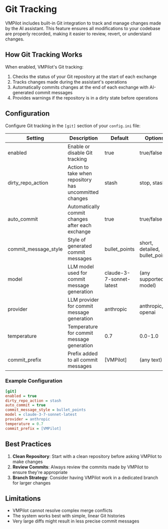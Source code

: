 # Git Tracking

VMPilot includes built-in Git integration to track and manage changes made by the AI assistant. This feature ensures all modifications to your codebase are properly recorded, making it easier to review, revert, or understand changes.

## How Git Tracking Works

When enabled, VMPilot's Git tracking:

1. Checks the status of your Git repository at the start of each exchange
2. Tracks changes made during the assistant's operations
3. Automatically commits changes at the end of each exchange with AI-generated commit messages
4. Provides warnings if the repository is in a dirty state before operations

## Configuration

Configure Git tracking in the `[git]` section of your `config.ini` file:

| Setting | Description | Default | Options |
|---------|-------------|---------|---------|
| enabled | Enable or disable Git tracking | true | true/false |
| dirty_repo_action | Action to take when repository has uncommitted changes | stash | stop, stash |
| auto_commit | Automatically commit changes after each exchange | true | true/false |
| commit_message_style | Style of generated commit messages | bullet_points | short, detailed, bullet_points |
| model | LLM model used for commit message generation | claude-3-7-sonnet-latest | (any supported model) |
| provider | LLM provider for commit message generation | anthropic | anthropic, openai |
| temperature | Temperature for commit message generation | 0.7 | 0.0-1.0 |
| commit_prefix | Prefix added to all commit messages | [VMPilot] | (any text) |

### Example Configuration

```ini
[git]
enabled = true
dirty_repo_action = stash
auto_commit = true
commit_message_style = bullet_points
model = claude-3-7-sonnet-latest
provider = anthropic
temperature = 0.7
commit_prefix = [VMPilot]
```

## Best Practices

1. **Clean Repository**: Start with a clean repository before asking VMPilot to make changes
2. **Review Commits**: Always review the commits made by VMPilot to ensure they're appropriate
3. **Branch Strategy**: Consider having VMPilot work in a dedicated branch for larger changes

## Limitations

- VMPilot cannot resolve complex merge conflicts
- The system works best with simple, linear Git histories
- Very large diffs might result in less precise commit messages
